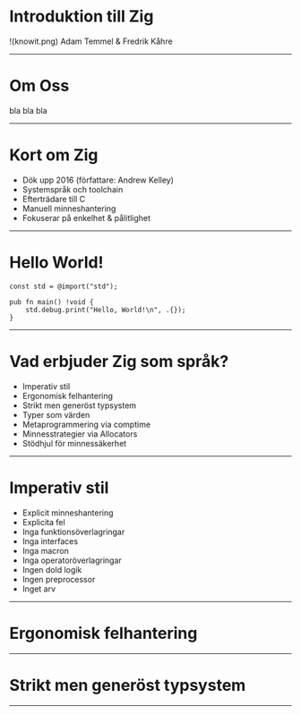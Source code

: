 # Introduktion till Zig
!(knowit.png)
Adam Temmel & Fredrik Kåhre

---

# Om Oss
bla bla bla

---

# Kort om Zig

* Dök upp 2016 (författare: Andrew Kelley)
* Systemspråk och toolchain
* Efterträdare till C
* Manuell minneshantering
* Fokuserar på enkelhet & pålitlighet

---

# Hello World!

```zig
const std = @import("std");

pub fn main() !void {
    std.debug.print("Hello, World!\n", .{});
}
```

---

# Vad erbjuder Zig som språk?

* Imperativ stil
* Ergonomisk felhantering
* Strikt men generöst typsystem
* Typer som värden
* Metaprogrammering via comptime
* Minnesstrategier via Allocators
* Stödhjul för minnessäkerhet

---

# Imperativ stil

* Explicit minneshantering
* Explicita fel
* Inga funktionsöverlagringar
* Inga interfaces
* Inga macron
* Inga operatoröverlagringar
* Ingen dold logik
* Ingen preprocessor
* Inget arv

---

# Ergonomisk felhantering

---

# Strikt men generöst typsystem

---
